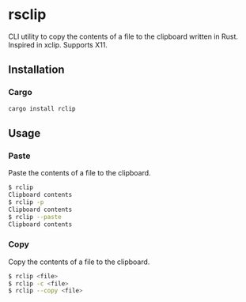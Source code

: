 # rsclip
CLI utility to copy the contents of a file to the clipboard written in Rust.
Inspired in xclip. Supports X11.

## Installation

### Cargo
```bash
cargo install rclip
```

## Usage

### Paste
Paste the contents of a file to the clipboard.

```bash
$ rclip
Clipboard contents
$ rclip -p
Clipboard contents
$ rclip --paste
Clipboard contents
```

### Copy
Copy the contents of a file to the clipboard.

```bash
$ rclip <file>
$ rclip -c <file>
$ rclip --copy <file>
```

